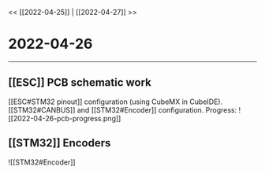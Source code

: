 
<< [[2022-04-25]] | [[2022-04-27]] >>
# 2022-04-26
---

## [[ESC]] PCB schematic work
[[ESC#STM32 pinout]] configuration (using CubeMX in CubeIDE). 
[[STM32#CANBUS]] and [[STM32#Encoder]] configuration. 
Progress:
![[2022-04-26-pcb-progress.png]]


## [[STM32]] Encoders
![[STM32#Encoder]]
